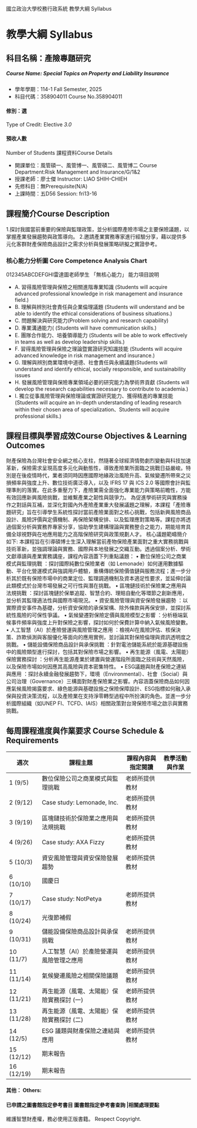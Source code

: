 國立政治大學校務行政系統 教學大綱 Syllabus
# 教學大綱 Syllabus
##  科目名稱：產險專題研究
#####  Course Name: Special Topics on Property and Liability Insurance
  * 學年學期：114-1 Fall Semester, 2025 
  * 科目代碼：358904011 Course No.358904011
#### 修別：選
Type of Credit: Elective 
_3.0_
#### 預收人數
Number of Students
課程資料Course Details
  * 開課單位：風管碩一、風管博一、風管碩二、風管博二 Course Department:Risk Management and Insurance/G/1&2 
  * 授課老師：廖士傑 Instructor: LIAO SHIH-CHIEH 
  * 先修科目：無Prerequisite(N/A)
  * 上課時間：五D56 Session: fri13-16
##  課程簡介Course Description
1.探討我國當前重要的保險與監理政策，並分析國際產險市場之主要保險議題，以掌握產業發展趨勢與政策導向。
2.邀請產業實務專家進行經驗分享，藉以提供多元化客群財產保險商品設計之需求分析與發展策略研擬之實證參考。
###  核心能力分析圖 Core Competence Analysis Chart
012345ABCDEFGHI雷達圖老師學生
「無核心能力」 
能力項目說明
  * A. 習得風險管理與保險之相關進階專業知識 (Students will acquire advanced professional knowledge in risk management and insurance field.)
  * B. 理解與辨別社會責任與企業倫理議題 (Students will understand and be able to identify the ethical considerations of business situations.)
  * C. 問題解決與研究能力(Problem solving and research capability)
  * D. 專業溝通能力( (Students will have communication skills.)
  * E. 團隊合作能力、培養領導能力 (Students will be able to work effectively in teams as well as develop leadership skills.)
  * F. 習得風險管理與保險之理論暨實證研究知識技能 (Students will acquire advanced knowledge in risk management and insurance.)
  * G. 理解與辨別商業環境中道德、社會責任與永續議題(Students will understand and identify ethical, socially responsible, and sustainability issues 
  * H. 發展風險管理與保險專業領域必要的研究能力為學術界貢獻 (Students will develop the research capabilities necessary to contribute to academia.)
  * I. 獨立從事風險管理與保險理論或實證研究能力、獲得精進的專業技能(Students will acquire an in-depth understanding of leading research within their chosen area of specialization、Students will acquire professional skills.)
##  課程目標與學習成效Course Objectives & Learning Outcomes 
財產保險為台灣社會安全網之核心支柱，然隨著全球經濟情勢劇烈變動與科技加速革新，保險需求呈現高度多元化與動態性，導致產險業所面臨之挑戰日益嚴峻。特別是在後疫情時代，業者須同時因應國際地緣政治風險升高、氣候變遷所帶來之災損頻率與強度上升、數位技術廣泛導入，以及 IFRS 17 與 ICS 2.0 等國際會計與監理準則的落實。在此多重壓力下，產險業需全面強化專業能力與策略前瞻性，方能有效回應新興風險挑戰，並維繫產業之韌性與競爭力。
為促進學術研究與實務操作之對話與互補，並深化對國內外產險產業重大發展議題之理解，本課程「產險專題研究」旨在引導學生系統性探討當前產險業面對之核心挑戰，包括新興風險商品設計、風險評價與定價機制、再保險架構安排、以及監理應對策略等。課程亦將透過個案分析與實務界專家分享，協助學生建構理論與實務整合之能力，期能培育具備全球視野與在地應用能力之高階保險研究與政策規劃人才。
核心議題範疇簡介如下:
本課程旨在引導碩博士生深入理解當前產物保險產業面對之重大實務挑戰與技術革新，並強調理論與實務、國際與本地發展之交織互動。透過個案分析、學術文獻導讀與產業實務講座，課程內容涵蓋下列重點議題：
• 數位保險公司之商業模式與監理挑戰 ：探討國際純數位保險業者（如 Lemonade）如何運用數據驅動、平台化營運模式與強調用戶體驗，重構傳統保險價值鏈與服務流程；進一步分析其於既有保險市場中的商業定位、監理調適機制及資本適足性要求，並延伸討論此類模式於台灣市場發展之可行性與潛在挑戰。
• 區塊鏈技術於保險業之應用與法規挑戰 ：探討區塊鏈於保單追蹤、智慧合約、理賠自動化等環節之創新應用，並分析其監理適法性與國際市場現況。
• 資安風險管理與資安保險發展趨勢 ：以實際資安事件為基礎，分析資安保險的承保架構、除外條款與再保安排，並探討系統性風險的可保性爭議。
• 氣候變遷對保險定價與風險模型之影響 ：分析極端氣候事件頻率與強度上升對保險之影響，探討如何於保費計算中納入氣候風險變數。
• 人工智慧（AI）於產險營運與風險管理之應用 ：檢視AI在風險評估、核保決策、詐欺偵測與客服優化等面向的應用實例，並討論其對保險倫理與資訊透明度之挑戰。
• 儲能設備保險商品設計與承保挑戰 ：針對電池儲能系統於能源基礎設施中的風險類型進行探討，包括其對保險市場之影響。
• 再生能源（風電、太陽能）保險實務探討 ：分析再生能源產業於建置與營運階段所面臨之技術與天然風險，以及保險市場如何因應其高風險與資本密集特性。
• ESG議題與財產保險之連結與應用 ：探討永續金融發展趨勢下，環境（Environmental）、社會（Social）與公司治理（Governance）三構面對財產保險業之影響。內容涵蓋保險商品如何因應氣候風險揭露要求、綠色能源與基礎設施之保險保障設計、ESG指標如何融入承保與投資決策流程，以及產險業在支持淨零轉型過程中所扮演的角色。並進一步分析國際組織（如UNEP FI、TCFD、IAIS）相關政策對台灣保險市場之啟示與實務挑戰。
##  每周課程進度與作業要求 Course Schedule & Requirements
週次 |  課程主題 |  課程內容與指定閱讀 |  教學活動與作業  
---|---|---|---  
1 (9/5) |  數位保險公司之商業模式與監理挑戰 |  老師所提供教材 |   
2 (9/12) |  Case study: Lemonade, Inc. |  老師所提供教材 |   
3 (9/19) |  區塊鏈技術於保險業之應用與法規挑戰 |  老師所提供教材 |   
4 (9/26) |  Case study: AXA Fizzy |  老師所提供教材 |   
5 (10/3) |  資安風險管理與資安保險發展趨勢 |  老師所提供教材 |   
6 (10/10) |  國慶日 |  |   
7 (10/17) |  Case study: NotPetya |  老師所提供教材 |   
8 (10/24) |  光復節補假 |  |   
9 (10/31) |  儲能設備保險商品設計與承保挑戰 |  老師所提供教材 |   
10 (11/7) |  人工智慧（AI）於產險營運與風險管理之應用 |  老師所提供教材 |   
11 (11/14) |  氣候變遷風險之相關保險議題 |  老師所提供教材 |   
12 (11/21) |  再生能源（風電、太陽能）保險實務探討 (一) |  老師所提供教材 |   
13 (11/28) |  再生能源（風電、太陽能）保險實務探討 (二) |  老師所提供教材 |   
14 (12/5) |  ESG 議題與財產保險之連結與應用 |  老師所提供教材 |   
15 (12/12) |  期末報告 |  |   
16 (12/19) |  期末報告 |  |   
####  其他： Others:
####  已申請之圖書館指定參考書目  圖書館指定參考書查詢 |相關處理要點
維護智慧財產權，務必使用正版書籍。 Respect Copyright.